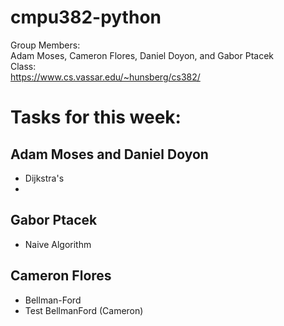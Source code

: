 # cmpu382-python
Group Members:  
Adam Moses, Cameron Flores, Daniel Doyon, and Gabor Ptacek  
Class:  
https://www.cs.vassar.edu/~hunsberg/cs382/

# Tasks for this week:

## Adam Moses and Daniel Doyon
- Dijkstra's 
-

##  Gabor Ptacek
- Naive Algorithm

##  Cameron Flores
- Bellman-Ford
- Test BellmanFord (Cameron)
